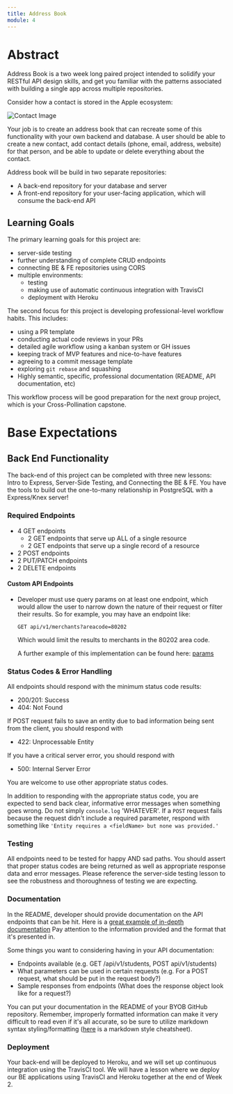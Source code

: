 ```yaml
---
title: Address Book
module: 4
---
```


# Abstract

Address Book is a two week long paired project intended to solidify your RESTful
API design skills, and get you familiar with the patterns associated with
building a single app across multiple repositories.

Consider how a contact is stored in the Apple ecosystem:

![Contact
Image](https://img.gadgethacks.com/img/57/10/63648585470394/0/apple-pay-cash-101-make-person-person-payments-via-imessage.w1456.jpg)

Your job is to create an address book that can recreate some of this
functionality with your own backend and database. A user should be able to
create a new contact, add contact details (phone, email, address, website) for
that person, and be able to update or delete everything about the contact.

Address book will be build in two separate repositories:
- A back-end repository for your database and server
- A front-end repository for your user-facing application, which will consume
  the back-end API

## Learning Goals

The primary learning goals for this project are:

- server-side testing
- further understanding of complete CRUD endpoints
- connecting BE & FE repositories using CORS
- multiple environments: 
    - testing 
    - making use of automatic continuous integration with TravisCI
    - deployment with Heroku

The second focus for this project is developing professional-level workflow habits. This includes:

- using a PR template
- conducting actual code reviews in your PRs
- detailed agile workflow using a kanban system or GH issues
- keeping track of MVP features and nice-to-have features
- agreeing to a commit message template
- exploring `git rebase` and squashing
- Highly semantic, specific, professional documentation (README, API documentation, etc)

This workflow process will be good preparation for the next group project, which is your Cross-Pollination capstone.

# Base Expectations

## Back End Functionality 

The back-end of this project can be completed with three new lessons: Intro to
Express, Server-Side Testing, and Connecting the BE & FE. You have the tools to
build out the one-to-many relationship in PostgreSQL with a Express/Knex server!

### Required Endpoints

* 4 GET endpoints
  - 2 GET endpoints that serve up ALL of a single resource
  - 2 GET endpoints that serve up a single record of a resource
* 2 POST endpoints
* 2 PUT/PATCH endpoints
* 2 DELETE endpoints

#### Custom API Endpoints

* Developer must use query params on at least one endpoint, which would allow the user to narrow down the nature of their request or filter their results. So for example, you may have an endpoint like:

  `GET api/v1/merchants?areacode=80202`

  Which would limit the results to merchants in the 80202 area code.

  A further example of this implementation can be found here: [params](https://scotch.io/tutorials/use-expressjs-to-get-url-and-post-parameters)

### Status Codes & Error Handling

All endpoints should respond with the minimum status code results:

* 200/201: Success
* 404: Not Found

If POST request fails to save an entity due to bad information being sent from the client, you should respond with

* 422: Unprocessable Entity

If you have a critical server error, you should respond with

* 500: Internal Server Error

You are welcome to use other appropriate status codes.

In addition to responding with the appropriate status code, you are expected to send back clear, informative error messages when something goes wrong. Do not simply `console.log` 'WHATEVER'. If a `POST` request fails because the request didn't include a required parameter, respond with something like `'Entity requires a <fieldName> but none was provided.'`

### Testing

All endpoints need to be tested for happy AND sad paths. You should assert that proper status codes are being returned as well as appropriate response data and error messages. Please reference the server-side testing lesson to see the robustness and thoroughness of testing we are expecting.

### Documentation

In the README, developer should provide documentation on the API endpoints that can be hit. Here is a [great example of in-depth documentation](https://developer.github.com/v3/repos/) Pay attention to the information provided and the format that it's presented in.

Some things you want to considering having in your API documentation:

* Endpoints available (e.g. GET /api/v1/students, POST api/v1/students)
* What parameters can be used in certain requests (e.g. For a POST request, what should be put in the request body?)
* Sample responses from endpoints (What does the response object look like for a request?)

You can put your documentation in the README of your BYOB GitHub repository. Remember, improperly formatted information can make it very difficult to read even if it's all accurate, so be sure to utilize markdown syntax styling/formatting ([here](https://github.com/adam-p/markdown-here/wiki/Markdown-Cheatsheet) is a markdown style cheatsheet).

### Deployment

Your back-end will be deployed to Heroku, and we will set up continuous integration using the TravisCI tool. We will have a lesson where we deploy our BE applications using TravisCI and Heroku together at the end of Week 2.
